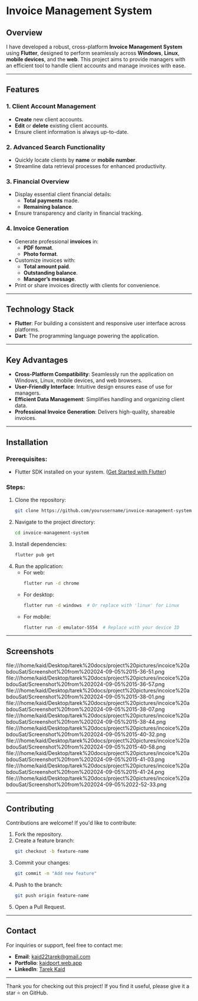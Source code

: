 # Invoice Management System

## Overview

I have developed a robust, cross-platform **Invoice Management System** using **Flutter**, designed to perform seamlessly across **Windows**, **Linux**, **mobile devices**, and the **web**. This project aims to provide managers with an efficient tool to handle client accounts and manage invoices with ease.

---

## Features

### **1. Client Account Management**

- **Create** new client accounts.
- **Edit** or **delete** existing client accounts.
- Ensure client information is always up-to-date.

### **2. Advanced Search Functionality**

- Quickly locate clients by **name** or **mobile number**.
- Streamline data retrieval processes for enhanced productivity.

### **3. Financial Overview**

- Display essential client financial details:
  - **Total payments** made.
  - **Remaining balance**.
- Ensure transparency and clarity in financial tracking.

### **4. Invoice Generation**

- Generate professional **invoices** in:
  - **PDF format**.
  - **Photo format**.
- Customize invoices with:
  - **Total amount paid**.
  - **Outstanding balance**.
  - **Manager’s message**.
- Print or share invoices directly with clients for convenience.

---

## Technology Stack

- **Flutter**: For building a consistent and responsive user interface across platforms.
- **Dart**: The programming language powering the application.

---

## Key Advantages

- **Cross-Platform Compatibility**: Seamlessly run the application on Windows, Linux, mobile devices, and web browsers.
- **User-Friendly Interface**: Intuitive design ensures ease of use for managers.
- **Efficient Data Management**: Simplifies handling and organizing client data.
- **Professional Invoice Generation**: Delivers high-quality, shareable invoices.

---

## Installation

### Prerequisites:

- Flutter SDK installed on your system. ([Get Started with Flutter](https://flutter.dev/docs/get-started))

### Steps:

1. Clone the repository:
   ```bash
   git clone https://github.com/yourusername/invoice-management-system.git
   ```
2. Navigate to the project directory:
   ```bash
   cd invoice-management-system
   ```
3. Install dependencies:
   ```bash
   flutter pub get
   ```
4. Run the application:
   - For web:
     ```bash
     flutter run -d chrome
     ```
   - For desktop:
     ```bash
     flutter run -d windows  # Or replace with 'linux' for Linux
     ```
   - For mobile:
     ```bash
     flutter run -d emulator-5554  # Replace with your device ID
     ```

---

## Screenshots

file:///home/kaid/Desktop/tarek%20docs/project%20pictures/incoice%20abdouSat/Screenshot%20from%202024-09-05%2015-36-51.png
file:///home/kaid/Desktop/tarek%20docs/project%20pictures/incoice%20abdouSat/Screenshot%20from%202024-09-05%2015-36-57.png
file:///home/kaid/Desktop/tarek%20docs/project%20pictures/incoice%20abdouSat/Screenshot%20from%202024-09-05%2015-38-01.png
file:///home/kaid/Desktop/tarek%20docs/project%20pictures/incoice%20abdouSat/Screenshot%20from%202024-09-05%2015-38-07.png
file:///home/kaid/Desktop/tarek%20docs/project%20pictures/incoice%20abdouSat/Screenshot%20from%202024-09-05%2015-38-44.png
file:///home/kaid/Desktop/tarek%20docs/project%20pictures/incoice%20abdouSat/Screenshot%20from%202024-09-05%2015-40-32.png
file:///home/kaid/Desktop/tarek%20docs/project%20pictures/incoice%20abdouSat/Screenshot%20from%202024-09-05%2015-40-58.png
file:///home/kaid/Desktop/tarek%20docs/project%20pictures/incoice%20abdouSat/Screenshot%20from%202024-09-05%2015-41-03.png
file:///home/kaid/Desktop/tarek%20docs/project%20pictures/incoice%20abdouSat/Screenshot%20from%202024-09-05%2015-41-24.png
file:///home/kaid/Desktop/tarek%20docs/project%20pictures/incoice%20abdouSat/Screenshot%20from%202024-09-05%2022-52-33.png

---

## Contributing

Contributions are welcome! If you'd like to contribute:

1. Fork the repository.
2. Create a feature branch:
   ```bash
   git checkout -b feature-name
   ```
3. Commit your changes:
   ```bash
   git commit -m "Add new feature"
   ```
4. Push to the branch:
   ```bash
   git push origin feature-name
   ```
5. Open a Pull Request.



---

## Contact

For inquiries or support, feel free to contact me:

- **Email**: [kaid22tarek@gmail.com](mailto\:kaid22tarek@gmail.com)
- **Portfolio**: [kaidport.web.app](https://kaidport.web.app)
- **LinkedIn**: [Tarek Kaid](https://www.linkedin.com/in/tarek-kaid-32957a277)

---

Thank you for checking out this project! If you find it useful, please give it a star ⭐ on GitHub.

